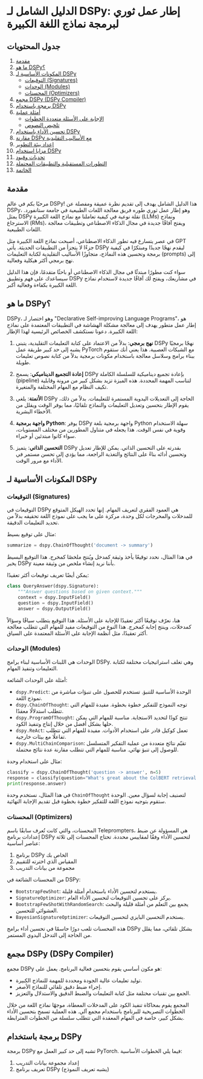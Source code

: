 # الدليل الشامل لـ DSPy: إطار عمل ثوري لبرمجة نماذج اللغة الكبيرة

## جدول المحتويات

1. [مقدمة](#مقدمة)
2. [ما هو DSPy؟](#ما-هو-dspy)
3. [المكونات الأساسية لـ DSPy](#المكونات-الأساسية-لـ-dspy)
   - [التوقيعات (Signatures)](#التوقيعات-signatures)
   - [الوحدات (Modules)](#الوحدات-modules)
   - [المحسنات (Optimizers)](#المحسنات-optimizers)
4. [مجمع DSPy (DSPy Compiler)](#مجمع-dspy-dspy-compiler)
5. [برمجة باستخدام DSPy](#برمجة-باستخدام-dspy)
6. [أمثلة عملية](#أمثلة-عملية)
   - [الإجابة على الأسئلة متعددة الخطوات](#الإجابة-على-الأسئلة-متعددة-الخطوات)
   - [تلخيص النصوص](#تلخيص-النصوص)
7. [تحسين الأداء باستخدام DSPy](#تحسين-الأداء-باستخدام-dspy)
8. [مقارنة DSPy مع الأساليب التقليدية](#مقارنة-dspy-مع-الأساليب-التقليدية)
9. [إعداد بيئة التطوير](#إعداد-بيئة-التطوير)
10. [مزايا استخدام DSPy](#مزايا-استخدام-dspy)
11. [تحديات وقيود](#تحديات-وقيود)
12. [التطورات المستقبلية والتطبيقات المحتملة](#التطورات-المستقبلية-والتطبيقات-المحتملة)
13. [الخاتمة](#الخاتمة)

## مقدمة

مرحبًا بكم في عالم DSPy! هذا الدليل الشامل يهدف إلى تقديم نظرة عميقة ومفصلة عن DSPy، وهو إطار عمل ثوري طوره فريق معالجة اللغات الطبيعية في جامعة ستانفورد. يمثل DSPy نقلة نوعية في كيفية تعاملنا مع نماذج اللغة الكبيرة (LLMs) ونماذج الاسترجاع (RMs)، ويفتح آفاقًا جديدة في مجال الذكاء الاصطناعي وتطبيقات معالجة اللغات الطبيعية.

في عصر يتسارع فيه تطور الذكاء الاصطناعي، أصبحت نماذج اللغة الكبيرة مثل GPT جزءًا لا يتجزأ من التطبيقات الحديثة. يأتي DSPy ليقدم نهجًا جديدًا ومبتكرًا في كيفية برمجة وتحسين هذه النماذج، متجاوزًا الأساليب التقليدية لكتابة التعليمات (prompts) إلى نهج برمجي أكثر هيكلية وفعالية.

سواء كنت مطورًا مبتدئًا في مجال الذكاء الاصطناعي أو باحثًا متقدمًا، فإن هذا الدليل سيساعدك على فهم وتطبيق DSPy في مشاريعك، ويفتح لك آفاقًا جديدة لاستخدام نماذج اللغة الكبيرة بكفاءة وفعالية أكبر.

## ما هو DSPy؟

DSPy، وهو اختصار لـ "Declarative Self-improving Language Programs"، هو إطار عمل متطور يهدف إلى معالجة مشكلة الهشاشة في التطبيقات المعتمدة على نماذج اللغة الكبيرة. دعونا نستكشف الخصائص الرئيسية لهذا الإطار:

1. **نهج برمجي**: بدلاً من الاعتماد على كتابة التعليمات التقليدية، يتبنى DSPy نهجًا برمجيًا يشبه إلى حد كبير طريقة عمل PyTorch مع الشبكات العصبية. هذا يعني أنك ستقوم ببناء برامج وسلاسل معالجة باستخدام مكونات برمجية بدلاً من كتابة نصوص تعليمات طويلة.

2. **إعادة التجميع الديناميكي**: يسمح DSPy بإعادة تجميع ديناميكية للسلسلة الكاملة (pipeline) لتناسب المهمة المحددة. هذه الميزة تزيد بشكل كبير من مرونة وقابلية تكيف النظام مع المهام المختلفة والمتغيرة.

3. **الأتمتة**: يلغي DSPy الحاجة إلى التعديلات اليدوية المستمرة للتعليمات. بدلاً من ذلك، يقوم الإطار بتحسين وتعديل التعليمات والنماذج تلقائيًا، مما يوفر الوقت ويقلل من الأخطاء البشرية.

4. **واجهة برمجية Python**: يوفر DSPy واجهة برمجية بلغة Python سهلة الاستخدام وقوية في نفس الوقت. هذا يجعله في متناول المطورين من مختلف المستويات، سواء كانوا مبتدئين أو خبراء.

5. **التحسين الذاتي**: يتميز DSPy بقدرته على التحسين الذاتي. يمكن للإطار تعديل وتحسين أدائه بناءً على النتائج والتغذية الراجعة، مما يؤدي إلى تحسن مستمر في الأداء مع مرور الوقت.

## المكونات الأساسية لـ DSPy

### التوقيعات (Signatures)

التوقيعات في DSPy هي العمود الفقري لتعريف المهام. إنها تحدد الهيكل المتوقع للمدخلات والمخرجات لكل وحدة، مركزة على ما يجب على نموذج اللغة تحقيقه بدلاً من تحديد التعليمات الدقيقة. 

مثال على توقيع بسيط:

```python
summarize = dspy.ChainOfThought('document -> summary')
```

في هذا المثال، نحدد توقيعًا يأخذ وثيقة كمدخل ويُنتج ملخصًا كمخرج. هذا التوقيع البسيط يخبر DSPy بأننا نريد إنشاء ملخص من وثيقة معينة.

يمكن أيضًا تعريف توقيعات أكثر تعقيدًا:

```python
class QueryAnswer(dspy.Signature):
    """Answer questions based on given context."""
    context = dspy.InputField()
    question = dspy.InputField()
    answer = dspy.OutputField()
```

هنا، نعرّف توقيعًا أكثر تعقيدًا للإجابة على الأسئلة. هذا التوقيع يتطلب سياقًا وسؤالاً كمدخلات، وينتج إجابة كمخرج. هذا النوع من التوقيعات مفيد للمهام التي تتطلب معالجة أكثر تعقيدًا، مثل أنظمة الإجابة على الأسئلة المعتمدة على السياق.

### الوحدات (Modules)

الوحدات هي اللبنات الأساسية لبناء برامج DSPy. وهي تغلف استراتيجيات مختلفة لكتابة التعليمات وتنفيذ المهام. 

أمثلة على الوحدات الشائعة:

- `dspy.Predict`: الوحدة الأساسية للتنبؤ. تستخدم للحصول على تنبؤات مباشرة من نموذج اللغة.
- `dspy.ChainOfThought`: توجه النموذج للتفكير خطوة بخطوة. مفيدة للمهام التي تتطلب استدلالًا معقدًا.
- `dspy.ProgramOfThought`: تنتج كودًا لتحديد الاستجابة. مناسبة للمهام التي يمكن حلها بشكل أفضل من خلال إنتاج وتنفيذ الكود.
- `dspy.ReAct`: تعمل كوكيل قادر على استخدام الأدوات. مفيدة للمهام التي تتطلب تفاعلًا مع بيئات خارجية.
- `dspy.MultiChainComparison`: تقيّم نتائج متعددة من عملية التفكير المتسلسل للوصول إلى تنبؤ نهائي. مناسبة للمهام التي تتطلب مقارنة عدة نتائج محتملة.

مثال على استخدام وحدة:

```python
classify = dspy.ChainOfThought('question -> answer', n=5)
response = classify(question="What's great about the ColBERT retrieval model?")
print(response.answer)
```

في هذا المثال، نستخدم وحدة `ChainOfThought` لتصنيف إجابة لسؤال معين. الوحدة ستقوم بتوجيه نموذج اللغة للتفكير خطوة بخطوة قبل تقديم الإجابة النهائية.

### المحسنات (Optimizers)

المحسنات، والتي كانت تُعرف سابقًا باسم Teleprompters، هي المسؤولة عن ضبط إعدادات برنامج DSPy لتحسين الأداء وفقًا لمقاييس محددة. تحتاج المحسنات إلى ثلاثة عناصر أساسية:

1. برنامج DSPy الخاص بك
2. المقياس الذي اخترته للتقييم
3. مجموعة من بيانات التدريب

من المحسنات الشائعة في DSPy:

- `BootstrapFewShot`: يستخدم لتحسين الأداء باستخدام أمثلة قليلة.
- `SignatureOptimizer`: يركز على تحسين التوقيعات لتحسين الأداء العام.
- `BootstrapFewShotWithRandomSearch`: يجمع بين التعلم من أمثلة قليلة والبحث العشوائي للتحسين.
- `BayesianSignatureOptimizer`: يستخدم التحسين البايزي لتحسين التوقيعات.

هذه المحسنات تلعب دورًا حاسمًا في تحسين أداء برامج DSPy بشكل تلقائي، مما يقلل من الحاجة إلى التدخل اليدوي المستمر.

## مجمع DSPy (DSPy Compiler)

مجمع DSPy هو مكون أساسي يقوم بتحسين فعالية البرنامج. يعمل على:

- توليد تعليمات عالية الجودة ومحددة للمهمة للنماذج الكبيرة.
- إجراء ضبط دقيق تلقائي للنماذج الأصغر.
- الجمع بين تقنيات مختلفة مثل كتابة التعليمات والضبط الدقيق والاستدلال والتعزيز.

المجمع يقوم بمحاكاة تنفيذ الكود على المدخلات المعطاة، موجهًا نماذج اللغة من خلال الخطوات التصريحية للبرنامج باستخدام مجمع آلي. هذه العملية تسمح بتحسين الأداء بشكل كبير، خاصة في المهام المعقدة التي تتطلب سلسلة من الخطوات المترابطة.

## برمجة باستخدام DSPy

برمجة DSPy تشبه إلى حد كبير العمل مع PyTorch. فيما يلي الخطوات الأساسية:

1. إعداد مجموعة بيانات التدريب
2. تعريف برنامج DSPy (يشبه تعريف النموذج)
